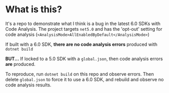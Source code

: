 # What is this?
It's a repo to demonstrate what I think is a bug in the latest 6.0 SDKs with Code Analysis.
The project targets `net5.0` and has the 'opt-out' setting for code analysis (`<AnalysisMode>AllEnabledByDefault</AnalysisMode>`)

If built with a 6.0 SDK, **there are no code analysis errors** produced with `dotnet build`

**BUT...**  If locked to a 5.0 SDK with a `global.json`, then code analysis errors **are** produced.

To reproduce, run `dotnet build` on this repo and observe errors.  Then delete `global.json` to force it to use a 6.0 SDK, and rebuild and observe no code analysis results.
